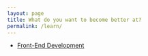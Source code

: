 ```yaml
---
layout: page
title: What do you want to become better at?
permalink: /learn/
---
```


- [Front-End Development](/front-end-development)